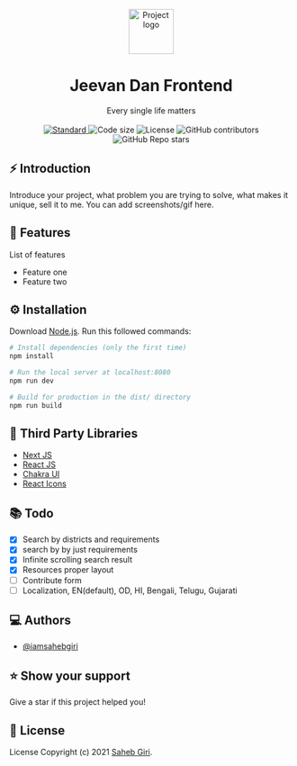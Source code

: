 <p align="center">
  <a href="https://jeevan-dan.vercel.app/">
    <img alt="Project logo" height="80" src="https://raw.githubusercontent.com/iamsahebgiri/jeevan-dan/main/public/favicon/jeevan-dan.svg">
  </a>
</p>
<h1 align="center">Jeevan Dan Frontend</h1>

<div align="center">
Every single life matters
</div>

<br />

<div align="center">
  <a href="https://standardjs.com">
    <img src="https://img.shields.io/badge/code%20style-standard-brightgreen.svg?style=flat-square"
      alt="Standard" />
  </a>
  
  <img src="https://img.shields.io/github/languages/code-size/iamsahebgiri/jeevan-dan?style=flat-square" alt="Code size" />

  <img src="https://img.shields.io/github/license/iamsahebgiri/jeevan-dan?style=flat-square" alt="License" />

  <img alt="GitHub contributors" src="https://img.shields.io/github/contributors/iamsahebgiri/jeevan-dan?style=flat-square">

  <img alt="GitHub Repo stars" src="https://img.shields.io/github/stars/iamsahebgiri/jeevan-dan?style=social">
</div>

## ⚡️ Introduction

Introduce your project, what problem you are trying to solve, what makes it unique, sell it to me. You can add screenshots/gif here.

## 🎯 Features

List of features

- Feature one
- Feature two

## ⚙️ Installation

Download [Node.js](https://nodejs.org/en/download/).
Run this followed commands:

```bash
# Install dependencies (only the first time)
npm install

# Run the local server at localhost:8080
npm run dev

# Build for production in the dist/ directory
npm run build
```

## 🌱 Third Party Libraries

- [Next JS](https://nextjs.org/)
- [React JS](https://reactjs.org/)
- [Chakra UI](https://chakra-ui.com/)
- [React Icons](https://react-icons.github.io/react-icons/)

## 📚️ Todo

- [x] Search by districts and requirements
- [x] search by by just requirements
- [x] Infinite scrolling search result
- [x] Resources proper layout
- [ ] Contribute form
- [ ] Localization, EN(default), OD, HI, Bengali, Telugu, Gujarati

## ‎‍💻 Authors

- [@iamsahebgiri](https://github.com/iamsahebgiri)

## ⭐️ Show your support

Give a star if this project helped you!

## 📃️ License

 License Copyright (c) 2021 [Saheb Giri](https://github.com/iamsahebgiri).
